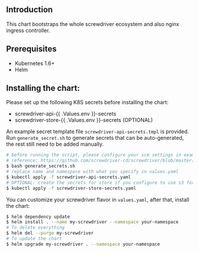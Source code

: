 ## Introduction

This chart bootstraps the whole screwdriver ecosystem and also nginx ingress controller.

## Prerequisites

- Kubernetes 1.6+
- Helm

## Installing the chart:
Please set up the following K8S secrets before installing the chart:
- screwdriver-api-{{ .Values.env }}-secrets
- screwdriver-store-{{ .Values.env }}-secrets (OPTIONAL)

An example secret template file `screwdriver-api-secrets.tmpl` is provided. Run `generate_secret.sh` to generate secrets that can be auto-generated, the rest still need to be added manually.

```bash
# before running the script, please configure your scm settings in example-scm-settings.json
# reference: https://github.com/screwdriver-cd/screwdriver/blob/master/config/custom-environment-variables.yaml#L248
$ bash generate_secrets.sh
# replace name and namespace with what you specify in values.yaml
$ kubectl apply -f screwdriver-api-secrets.yaml
# OPTIONAL: create the secrets for store if you configure to use s3 for store
$ kubectl apply -f screwdriver-store-secrets.yaml
```

You can customize your screwdriver flavor in `values.yaml`, after that, install the chart:

```bash
$ helm dependency update
$ helm install . --name my-screwdriver --namespace your-namespace
# To delete everything
$ helm del --purge my-screwdriver
# To update the chart
$ helm upgrade my-screwdriver . --namespace your-namespace
```

